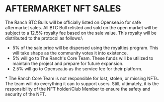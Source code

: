 # AFTERMARKET NFT SALES

The Ranch BTC Bulls will be officially listed on Opensea.io for safe aftermarket sales.  All BTC Bull relisted and sold on the open market will be subject to a 12.5% royalty fee based on the sale value. This royalty will be distributed to the protocol as follows:\


* 5% of the sale price will be dispersed using the royalties program. This will take shape as the community votes it into existence. &#x20;
* 5% will go to The Ranch's Core Team.  These funds will be utilized to maintain the project and prepare for future expansion.
* 2.5% will go to Opensea.io as the service fee for their platform. &#x20;



\* The Ranch Core Team is not responsible for lost, stolen, or missing NFTs. The team will do everything it can to support users. Still, ultimately, it is the responsibility of the NFT holder/Club Member to ensure the safety and security of the NFT.
